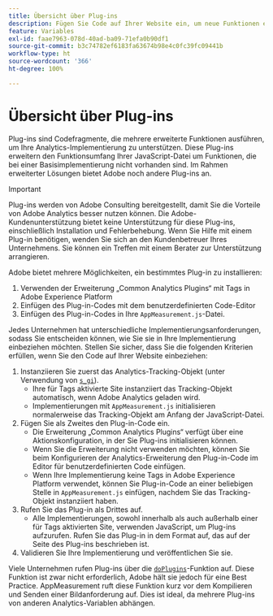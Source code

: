 ```yaml
---
title: Übersicht über Plug-ins
description: Fügen Sie Code auf Ihrer Website ein, um neue Funktionen einzuführen.
feature: Variables
exl-id: faae7963-078d-40ad-ba09-71efa0b90df1
source-git-commit: b3c74782ef6183fa63674b98e4c0fc39fc09441b
workflow-type: ht
source-wordcount: '366'
ht-degree: 100%

---
```


# Übersicht über Plug-ins

Plug-ins sind Codefragmente, die mehrere erweiterte Funktionen ausführen, um Ihre Analytics-Implementierung zu unterstützen. Diese Plug-ins erweitern den Funktionsumfang Ihrer JavaScript-Datei um Funktionen, die bei einer Basisimplementierung nicht vorhanden sind. Im Rahmen erweiterter Lösungen bietet Adobe noch andere Plug-ins an.

>[!IMPORTANT]
>
>Plug-ins werden von Adobe Consulting bereitgestellt, damit Sie die Vorteile von Adobe Analytics besser nutzen können. Die Adobe-Kundenunterstützung bietet keine Unterstützung für diese Plug-ins, einschließlich Installation und Fehlerbehebung. Wenn Sie Hilfe mit einem Plug-in benötigen, wenden Sie sich an den Kundenbetreuer Ihres Unternehmens. Sie können ein Treffen mit einem Berater zur Unterstützung arrangieren.

Adobe bietet mehrere Möglichkeiten, ein bestimmtes Plug-in zu installieren:

1. Verwenden der Erweiterung „Common Analytics Plugins“ mit Tags in Adobe Experience Platform
2. Einfügen des Plug-in-Codes mit dem benutzerdefinierten Code-Editor
3. Einfügen des Plug-in-Codes in Ihre `AppMeasurement.js`-Datei.

Jedes Unternehmen hat unterschiedliche Implementierungsanforderungen, sodass Sie entscheiden können, wie Sie sie in Ihre Implementierung einbeziehen möchten. Stellen Sie sicher, dass Sie die folgenden Kriterien erfüllen, wenn Sie den Code auf Ihrer Website einbeziehen:

1. Instanziieren Sie zuerst das Analytics-Tracking-Objekt (unter Verwendung von [`s_gi`](../functions/s-gi.md)).
   * Ihre für Tags aktivierte Site instanziiert das Tracking-Objekt automatisch, wenn Adobe Analytics geladen wird.
   * Implementierungen mit `AppMeasurement.js` initialisieren normalerweise das Tracking-Objekt am Anfang der JavaScript-Datei.
2. Fügen Sie als Zweites den Plug-in-Code ein.
   * Die Erweiterung „Common Analytics Plugins“ verfügt über eine Aktionskonfiguration, in der Sie Plug-ins initialisieren können.
   * Wenn Sie die Erweiterung nicht verwenden möchten, können Sie beim Konfigurieren der Analytics-Erweiterung den Plug-in-Code im Editor für benutzerdefinierten Code einfügen.
   * Wenn Ihre Implementierung keine Tags in Adobe Experience Platform verwendet, können Sie Plug-in-Code an einer beliebigen Stelle in `AppMeasurement.js` einfügen, nachdem Sie das Tracking-Objekt instanziiert haben.
3. Rufen Sie das Plug-in als Drittes auf.
   * Alle Implementierungen, sowohl innerhalb als auch außerhalb einer für Tags aktivierten Site, verwenden JavaScript, um Plug-ins aufzurufen. Rufen Sie das Plug-in in dem Format auf, das auf der Seite des Plug-ins beschrieben ist.
4. Validieren Sie Ihre Implementierung und veröffentlichen Sie sie.

Viele Unternehmen rufen Plug-ins über die [`doPlugins`](../functions/doplugins.md)-Funktion auf. Diese Funktion ist zwar nicht erforderlich, Adobe hält sie jedoch für eine Best Practice. AppMeasurement ruft diese Funktion kurz vor dem Kompilieren und Senden einer Bildanforderung auf. Dies ist ideal, da mehrere Plug-ins von anderen Analytics-Variablen abhängen.
